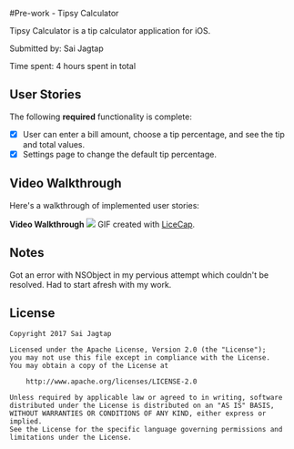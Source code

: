 #Pre-work - Tipsy Calculator

Tipsy Calculator is a tip calculator application for iOS.

Submitted by: Sai Jagtap

Time spent: 4 hours spent in total

## User Stories

The following **required** functionality is complete:

* [x] User can enter a bill amount, choose a tip percentage, and see the tip and total values.
* [x] Settings page to change the default tip percentage.

## Video Walkthrough 

Here's a walkthrough of implemented user stories:

**Video Walkthrough**
![](http://i.imgur.com/TpPSXs3.gifv)
GIF created with [LiceCap](http://www.cockos.com/licecap/).

## Notes

Got an error with NSObject in my pervious attempt which couldn't be resolved. Had to start afresh with my work.

## License

    Copyright 2017 Sai Jagtap

    Licensed under the Apache License, Version 2.0 (the "License");
    you may not use this file except in compliance with the License.
    You may obtain a copy of the License at

        http://www.apache.org/licenses/LICENSE-2.0

    Unless required by applicable law or agreed to in writing, software
    distributed under the License is distributed on an "AS IS" BASIS,
    WITHOUT WARRANTIES OR CONDITIONS OF ANY KIND, either express or implied.
    See the License for the specific language governing permissions and
    limitations under the License.
